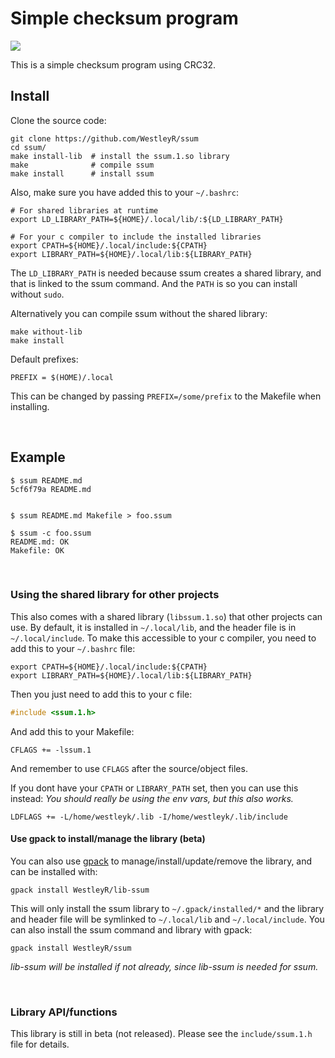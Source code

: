 # Simple checksum program

![](https://github.com/WestleyR/ssum/workflows/ssum%20CI/badge.svg)

This is a simple checksum program using CRC32.

## Install

Clone the source code:

```
git clone https://github.com/WestleyR/ssum
cd ssum/
make install-lib  # install the ssum.1.so library
make              # compile ssum
make install      # install ssum
```

Also, make sure you have added this to your `~/.bashrc`:

```
# For shared libraries at runtime
export LD_LIBRARY_PATH=${HOME}/.local/lib/:${LD_LIBRARY_PATH}

# For your c compiler to include the installed libraries
export CPATH=${HOME}/.local/include:${CPATH}
export LIBRARY_PATH=${HOME}/.local/lib:${LIBRARY_PATH}
```

The `LD_LIBRARY_PATH` is needed because ssum creates a shared library, and that
is linked to the ssum command. And the `PATH` is so you can install without
`sudo`.

Alternatively you can compile ssum without the shared library:

```
make without-lib
make install
```

Default prefixes:

```
PREFIX = $(HOME)/.local
```

This can be changed by passing `PREFIX=/some/prefix` to the Makefile when
installing.

<br>

## Example

```
$ ssum README.md
5cf6f79a README.md


$ ssum README.md Makefile > foo.ssum

$ ssum -c foo.ssum
README.md: OK
Makefile: OK
```

<br>

### Using the shared library for other projects

This also comes with a shared library (`libssum.1.so`) that other projects can
use. By default, it is installed in `~/.local/lib`, and the header file is in
`~/.local/include`. To make this accessible to your c compiler, you need to add
this to your `~/.bashrc` file:

```
export CPATH=${HOME}/.local/include:${CPATH}
export LIBRARY_PATH=${HOME}/.local/lib:${LIBRARY_PATH}
```

Then you just need to add this to your c file:

```c
#include <ssum.1.h>
```

And add this to your Makefile:

```
CFLAGS += -lssum.1
```

And remember to use `CFLAGS` after the source/object files.

If you dont have your `CPATH` or `LIBRARY_PATH` set, then you can use this instead:
_You should really be using the env vars, but this also works._

```
LDFLAGS += -L/home/westleyk/.lib -I/home/westleyk/.lib/include
```

#### Use gpack to install/manage the library (beta)

You can also use [gpack](https://github.com/WestleyR/gpack) to manage/install/update/remove the library, and
can be installed with:

```
gpack install WestleyR/lib-ssum
```

This will only install the ssum library to `~/.gpack/installed/*` and the
library and header file will be symlinked to `~/.local/lib` and
`~/.local/include`. You can also install the ssum command and library with
gpack:

```
gpack install WestleyR/ssum
```

_lib-ssum will be installed if not already, since lib-ssum is needed for ssum._

<br>

### Library API/functions

This library is still in beta (not released). Please see the
`include/ssum.1.h` file for details.

<br>
